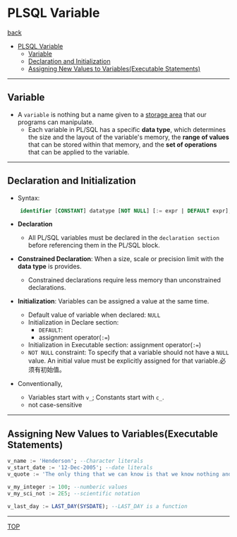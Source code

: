 # PLSQL Variable

[back](./index.md)

- [PLSQL Variable](#plsql-variable)
  - [Variable](#variable)
  - [Declaration and Initialization](#declaration-and-initialization)
  - [Assigning New Values to Variables(Executable Statements)](#assigning-new-values-to-variablesexecutable-statements)

---

## Variable

- A `variable` is nothing but a name given to a <u>storage area</u> that our programs can manipulate.
  - Each variable in PL/SQL has a specific **data type**, which determines the size and the layout of the variable's memory, the **range of values** that can be stored within that memory, and the **set of operations** that can be applied to the variable.

---

## Declaration and Initialization

- Syntax:

```sql
    identifier [CONSTANT] datatype [NOT NULL] [:= expr | DEFAULT expr];
```

- **Declaration**

  - All PL/SQL variables must be declared in the `declaration section` before referencing them in the PL/SQL block.

- **Constrained Declaration**: When a size, scale or precision limit with the **data type** is provides.

  - Constrained declarations require less memory than unconstrained declarations.

- **Initialization**: Variables can be assigned a value at the same time.

  - Default value of variable when declared: `NULL`
  - Initialization in Declare section:
    - `DEFAULT`:
    - assignment operator(`:=`)
  - Initialization in Executable section: assignment operator(`:=`)
  - `NOT NULL` constraint: To specify that a variable should not have a `NULL` value. An initial value must be explicitly assigned for that variable.必须有初始值。

- Conventionally,
  - Variables start with `v_`; Constants start with `c_`.
  - not case-sensitive

---

## Assigning New Values to Variables(Executable Statements)

```sql
v_name := 'Henderson'; --Character literals
v_start_date := '12-Dec-2005'; --date literals
v_quote := 'The only thing that we can know is that we know nothing and that is the highest flight of human reason.'; --Statements can continue over several lines.

v_my_integer := 100; --numberic values
v_my_sci_not := 2E5; --scientific notation

v_last_day := LAST_DAY(SYSDATE); --LAST_DAY is a function

```

---

[TOP](#plsql-variable)
